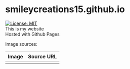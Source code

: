 # smileycreations15.github.io
[![License: MIT](https://img.shields.io/badge/License-MIT-yellow.svg)](https://opensource.org/licenses/MIT) <br />
This is my website <br />
Hosted with Github Pages

Image sources:

| Image | Source URL|
|-------|----|
|||
